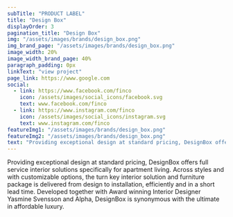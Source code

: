 ```yaml
---
subTitle: "PRODUCT LABEL" 
title: "Design Box"
displayOrder: 3
pagination_title: "Design Box"
img: "/assets/images/brands/design_box.png"
img_brand_page: "/assets/images/brands/design_box.png"
image_width: 20%
image_width_brand_page: 40%
paragraph_padding: 0px
linkText: "view project"
page_link: https://www.google.com
social:
  - link: https://www.facebook.com/finco
    icon: /assets/images/social_icons/facebook.svg
    text: www.facebook.com/finco
  - link: https://www.instagram.com/finco
    icon: /assets/images/social_icons/instagram.svg
    text: www.instagram.com/finco
featureImg1: "/assets/images/brands/design_box.png"
featureImg2: "/assets/images/brands/design_box.png"
text: "Providing exceptional design at standard pricing, DesignBox offers full service interior solutions specifically for apartment living. Across styles and with customizable options, the turn key interior solution and furniture package is delivered from design to installation, efficiently and in a short lead time. Developed together with Award winning Interior Designer Yasmine Svensson and Alpha, DesignBox is synonymous with the ultimate in affordable luxury."
---
```

Providing exceptional design at standard pricing, DesignBox offers full service interior solutions specifically for apartment living. Across styles and with customizable options, the turn key interior solution and furniture package is delivered from design to installation, efficiently and in a short lead time. Developed together with Award winning Interior Designer Yasmine Svensson and Alpha, DesignBox is synonymous with the ultimate in affordable luxury.